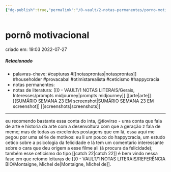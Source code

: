 ```yaml
---
{"dg-publish":true,"permalink":"/0-vault/2-notas-permanentes/porno-motivacional/","tags":["permanente","capturas","householder","provacabal","otimistarealista","ceticismo","happycracia"],"dgHomeLink":true,"dgShowLocalGraph":true,"dgShowFileTree":true,"dgEnableSearch":true,"noteIcon":""}
---
```


# pornô motivacional
criado em: 19:03 2022-07-27

##### Relacionado
- palavras-chave: #capturas #[[notasprontas\|notasprontas]] #householder #provacabal #otimistarealista #ceticismo #happycracia
- notas permanentes:
- notas de literatura: [[0 - VAULT/1 NOTAS LITERAIS/Gerais, Interesses/prompts midjourney\|prompts midjourney]] [[arte\|arte]] [[SUMÁRIO SEMANA 23 EM screenshot\|SUMÁRIO SEMANA 23 EM screenshot]] [[screenshots\|screenshots]]

---
eu recomendo bastante essa conta do inta, @tiovirso - uma conta que fala de arte e historia da arte com a desenvoltura com que a geração z fala de meme; mas de todas as excelentes postagens que em lá, essa aqui me pegou por uma série de motivos: eu li um pouco do happycracia, um estudo cetico sobre a psicologia da felicidade e lá tem um comentario interessante sobre o cara que deu origem a esse filme ali (à procura da felicidade); também esse ceticismo do tipo [[catch 22\|catch 22]]  é bem vindo nessa fase em que retomo leituras de [[0 - VAULT/1 NOTAS LITERAIS/REFERÊNCIA BIO/Montaigne, Michel de\|Montaigne, Michel de]].